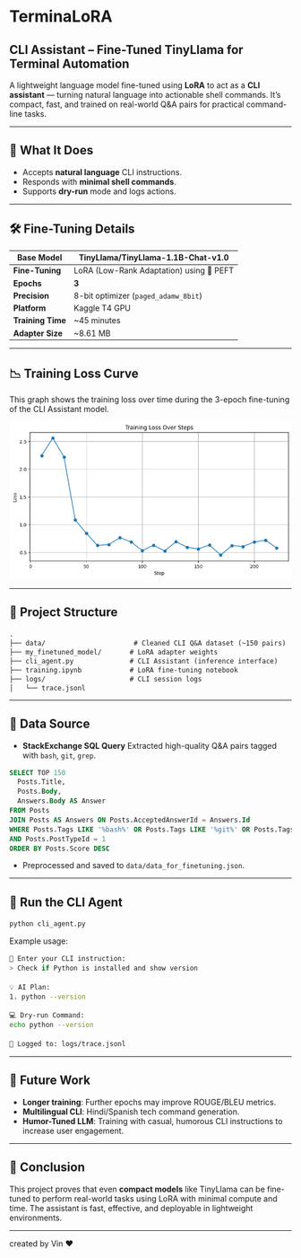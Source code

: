 # TerminaLoRA 

## CLI Assistant – Fine-Tuned TinyLlama for Terminal Automation

A lightweight language model fine-tuned using **LoRA** to act as a **CLI assistant** — turning natural language into actionable shell commands. It’s compact, fast, and trained on real-world Q\&A pairs for practical command-line tasks.

---

## 🚀 What It Does

* Accepts **natural language** CLI instructions.
* Responds with **minimal shell commands**.
* Supports **dry-run** mode and logs actions.
---

## 🛠️ Fine-Tuning Details

| **Base Model**    | TinyLlama/TinyLlama-1.1B-Chat-v1.0       |
| ----------------- | ---------------------------------------- |
| **Fine-Tuning**   | LoRA (Low-Rank Adaptation) using 🤗 PEFT |
| **Epochs**        | **3**                                    |
| **Precision**     | 8-bit optimizer (`paged_adamw_8bit`)     |
| **Platform**      | Kaggle T4 GPU                            |
| **Training Time** | \~45 minutes                             |
| **Adapter Size**  | \~8.61 MB                                |

---
## 📉 Training Loss Curve

This graph shows the training loss over time during the 3-epoch fine-tuning of the CLI Assistant model.

![Training Loss Curve](loss_loss_loss.png)

---

## 📁 Project Structure

```
.
├── data/                      # Cleaned CLI Q&A dataset (~150 pairs)
├── my_finetuned_model/       # LoRA adapter weights
├── cli_agent.py              # CLI Assistant (inference interface)
├── training.ipynb            # LoRA fine-tuning notebook
├── logs/                     # CLI session logs
│   └── trace.jsonl
```

---

## 🧾 Data Source

* **StackExchange SQL Query**
  Extracted high-quality Q\&A pairs tagged with `bash`, `git`, `grep`.

```sql
SELECT TOP 150
  Posts.Title,
  Posts.Body,
  Answers.Body AS Answer
FROM Posts
JOIN Posts AS Answers ON Posts.AcceptedAnswerId = Answers.Id
WHERE Posts.Tags LIKE '%bash%' OR Posts.Tags LIKE '%git%' OR Posts.Tags LIKE '%grep%'
AND Posts.PostTypeId = 1
ORDER BY Posts.Score DESC
```

* Preprocessed and saved to `data/data_for_finetuning.json`.

---

## 🤖 Run the CLI Agent

```bash
python cli_agent.py
```

Example usage:

```bash
🧠 Enter your CLI instruction:
> Check if Python is installed and show version

💡 AI Plan:
1. python --version

💻 Dry-run Command:
echo python --version

📄 Logged to: logs/trace.jsonl
```

---

## 🔮 Future Work

* **Longer training**: Further epochs may improve ROUGE/BLEU metrics.
* **Multilingual CLI**: Hindi/Spanish tech command generation.
* **Humor-Tuned LLM**: Training with casual, humorous CLI instructions to increase user engagement.

---

## 🏁 Conclusion

This project proves that even **compact models** like TinyLlama can be fine-tuned to perform real-world tasks using LoRA with minimal compute and time. The assistant is fast, effective, and deployable in lightweight environments.

---

created by Vin ❤️
